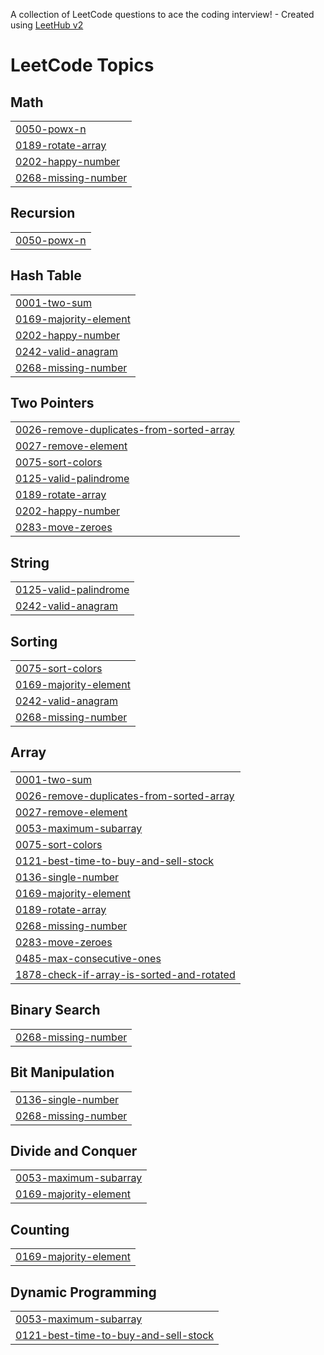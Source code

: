 A collection of LeetCode questions to ace the coding interview! - Created using [LeetHub v2](https://github.com/arunbhardwaj/LeetHub-2.0)
<!---LeetCode Topics Start-->
# LeetCode Topics
## Math
|  |
| ------- |
| [0050-powx-n](https://github.com/RohitUJadhav/Problem-Solved/tree/master/0050-powx-n) |
| [0189-rotate-array](https://github.com/RohitUJadhav/Problem-Solved/tree/master/0189-rotate-array) |
| [0202-happy-number](https://github.com/RohitUJadhav/Problem-Solved/tree/master/0202-happy-number) |
| [0268-missing-number](https://github.com/RohitUJadhav/Problem-Solved/tree/master/0268-missing-number) |
## Recursion
|  |
| ------- |
| [0050-powx-n](https://github.com/RohitUJadhav/Problem-Solved/tree/master/0050-powx-n) |
## Hash Table
|  |
| ------- |
| [0001-two-sum](https://github.com/RohitUJadhav/Problem-Solved/tree/master/0001-two-sum) |
| [0169-majority-element](https://github.com/RohitUJadhav/Problem-Solved/tree/master/0169-majority-element) |
| [0202-happy-number](https://github.com/RohitUJadhav/Problem-Solved/tree/master/0202-happy-number) |
| [0242-valid-anagram](https://github.com/RohitUJadhav/Problem-Solved/tree/master/0242-valid-anagram) |
| [0268-missing-number](https://github.com/RohitUJadhav/Problem-Solved/tree/master/0268-missing-number) |
## Two Pointers
|  |
| ------- |
| [0026-remove-duplicates-from-sorted-array](https://github.com/RohitUJadhav/Problem-Solved/tree/master/0026-remove-duplicates-from-sorted-array) |
| [0027-remove-element](https://github.com/RohitUJadhav/Problem-Solved/tree/master/0027-remove-element) |
| [0075-sort-colors](https://github.com/RohitUJadhav/Problem-Solved/tree/master/0075-sort-colors) |
| [0125-valid-palindrome](https://github.com/RohitUJadhav/Problem-Solved/tree/master/0125-valid-palindrome) |
| [0189-rotate-array](https://github.com/RohitUJadhav/Problem-Solved/tree/master/0189-rotate-array) |
| [0202-happy-number](https://github.com/RohitUJadhav/Problem-Solved/tree/master/0202-happy-number) |
| [0283-move-zeroes](https://github.com/RohitUJadhav/Problem-Solved/tree/master/0283-move-zeroes) |
## String
|  |
| ------- |
| [0125-valid-palindrome](https://github.com/RohitUJadhav/Problem-Solved/tree/master/0125-valid-palindrome) |
| [0242-valid-anagram](https://github.com/RohitUJadhav/Problem-Solved/tree/master/0242-valid-anagram) |
## Sorting
|  |
| ------- |
| [0075-sort-colors](https://github.com/RohitUJadhav/Problem-Solved/tree/master/0075-sort-colors) |
| [0169-majority-element](https://github.com/RohitUJadhav/Problem-Solved/tree/master/0169-majority-element) |
| [0242-valid-anagram](https://github.com/RohitUJadhav/Problem-Solved/tree/master/0242-valid-anagram) |
| [0268-missing-number](https://github.com/RohitUJadhav/Problem-Solved/tree/master/0268-missing-number) |
## Array
|  |
| ------- |
| [0001-two-sum](https://github.com/RohitUJadhav/Problem-Solved/tree/master/0001-two-sum) |
| [0026-remove-duplicates-from-sorted-array](https://github.com/RohitUJadhav/Problem-Solved/tree/master/0026-remove-duplicates-from-sorted-array) |
| [0027-remove-element](https://github.com/RohitUJadhav/Problem-Solved/tree/master/0027-remove-element) |
| [0053-maximum-subarray](https://github.com/RohitUJadhav/Problem-Solved/tree/master/0053-maximum-subarray) |
| [0075-sort-colors](https://github.com/RohitUJadhav/Problem-Solved/tree/master/0075-sort-colors) |
| [0121-best-time-to-buy-and-sell-stock](https://github.com/RohitUJadhav/Problem-Solved/tree/master/0121-best-time-to-buy-and-sell-stock) |
| [0136-single-number](https://github.com/RohitUJadhav/Problem-Solved/tree/master/0136-single-number) |
| [0169-majority-element](https://github.com/RohitUJadhav/Problem-Solved/tree/master/0169-majority-element) |
| [0189-rotate-array](https://github.com/RohitUJadhav/Problem-Solved/tree/master/0189-rotate-array) |
| [0268-missing-number](https://github.com/RohitUJadhav/Problem-Solved/tree/master/0268-missing-number) |
| [0283-move-zeroes](https://github.com/RohitUJadhav/Problem-Solved/tree/master/0283-move-zeroes) |
| [0485-max-consecutive-ones](https://github.com/RohitUJadhav/Problem-Solved/tree/master/0485-max-consecutive-ones) |
| [1878-check-if-array-is-sorted-and-rotated](https://github.com/RohitUJadhav/Problem-Solved/tree/master/1878-check-if-array-is-sorted-and-rotated) |
## Binary Search
|  |
| ------- |
| [0268-missing-number](https://github.com/RohitUJadhav/Problem-Solved/tree/master/0268-missing-number) |
## Bit Manipulation
|  |
| ------- |
| [0136-single-number](https://github.com/RohitUJadhav/Problem-Solved/tree/master/0136-single-number) |
| [0268-missing-number](https://github.com/RohitUJadhav/Problem-Solved/tree/master/0268-missing-number) |
## Divide and Conquer
|  |
| ------- |
| [0053-maximum-subarray](https://github.com/RohitUJadhav/Problem-Solved/tree/master/0053-maximum-subarray) |
| [0169-majority-element](https://github.com/RohitUJadhav/Problem-Solved/tree/master/0169-majority-element) |
## Counting
|  |
| ------- |
| [0169-majority-element](https://github.com/RohitUJadhav/Problem-Solved/tree/master/0169-majority-element) |
## Dynamic Programming
|  |
| ------- |
| [0053-maximum-subarray](https://github.com/RohitUJadhav/Problem-Solved/tree/master/0053-maximum-subarray) |
| [0121-best-time-to-buy-and-sell-stock](https://github.com/RohitUJadhav/Problem-Solved/tree/master/0121-best-time-to-buy-and-sell-stock) |
<!---LeetCode Topics End-->